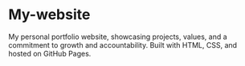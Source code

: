 # My-website
My personal portfolio website, showcasing projects, values, and a commitment to growth and accountability. Built with HTML, CSS, and hosted on GitHub Pages.
